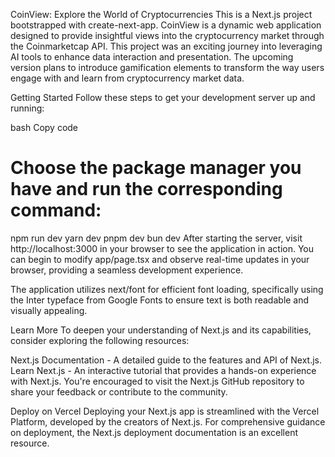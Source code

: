 CoinView: Explore the World of Cryptocurrencies
This is a Next.js project bootstrapped with create-next-app. CoinView is a dynamic web application designed to provide insightful views into the cryptocurrency market through the Coinmarketcap API. This project was an exciting journey into leveraging AI tools to enhance data interaction and presentation. The upcoming version plans to introduce gamification elements to transform the way users engage with and learn from cryptocurrency market data.

Getting Started
Follow these steps to get your development server up and running:

bash
Copy code

# Choose the package manager you have and run the corresponding command:

npm run dev
yarn dev
pnpm dev
bun dev
After starting the server, visit http://localhost:3000 in your browser to see the application in action. You can begin to modify app/page.tsx and observe real-time updates in your browser, providing a seamless development experience.

The application utilizes next/font for efficient font loading, specifically using the Inter typeface from Google Fonts to ensure text is both readable and visually appealing.

Learn More
To deepen your understanding of Next.js and its capabilities, consider exploring the following resources:

Next.js Documentation - A detailed guide to the features and API of Next.js.
Learn Next.js - An interactive tutorial that provides a hands-on experience with Next.js.
You're encouraged to visit the Next.js GitHub repository to share your feedback or contribute to the community.

Deploy on Vercel
Deploying your Next.js app is streamlined with the Vercel Platform, developed by the creators of Next.js. For comprehensive guidance on deployment, the Next.js deployment documentation is an excellent resource.
